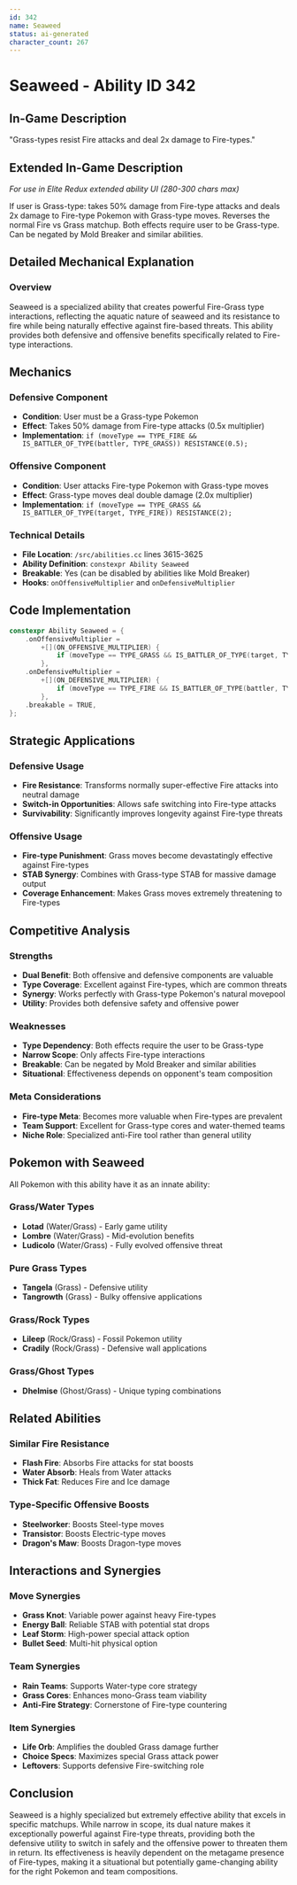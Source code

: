 ```yaml
---
id: 342
name: Seaweed
status: ai-generated
character_count: 267
---
```


# Seaweed - Ability ID 342

## In-Game Description
"Grass-types resist Fire attacks and deal 2x damage to Fire-types."

## Extended In-Game Description
*For use in Elite Redux extended ability UI (280-300 chars max)*

If user is Grass-type: takes 50% damage from Fire-type attacks and deals 2x damage to Fire-type Pokemon with Grass-type moves. Reverses the normal Fire vs Grass matchup. Both effects require user to be Grass-type. Can be negated by Mold Breaker and similar abilities.

## Detailed Mechanical Explanation

### Overview

Seaweed is a specialized ability that creates powerful Fire-Grass type interactions, reflecting the aquatic nature of seaweed and its resistance to fire while being naturally effective against fire-based threats. This ability provides both defensive and offensive benefits specifically related to Fire-type interactions.

## Mechanics

### Defensive Component
- **Condition**: User must be a Grass-type Pokemon
- **Effect**: Takes 50% damage from Fire-type attacks (0.5x multiplier)
- **Implementation**: `if (moveType == TYPE_FIRE && IS_BATTLER_OF_TYPE(battler, TYPE_GRASS)) RESISTANCE(0.5);`

### Offensive Component  
- **Condition**: User attacks Fire-type Pokemon with Grass-type moves
- **Effect**: Grass-type moves deal double damage (2.0x multiplier)
- **Implementation**: `if (moveType == TYPE_GRASS && IS_BATTLER_OF_TYPE(target, TYPE_FIRE)) RESISTANCE(2);`

### Technical Details
- **File Location**: `/src/abilities.cc` lines 3615-3625
- **Ability Definition**: `constexpr Ability Seaweed`
- **Breakable**: Yes (can be disabled by abilities like Mold Breaker)
- **Hooks**: `onOffensiveMultiplier` and `onDefensiveMultiplier`

## Code Implementation

```cpp
constexpr Ability Seaweed = {
    .onOffensiveMultiplier =
        +[](ON_OFFENSIVE_MULTIPLIER) {
            if (moveType == TYPE_GRASS && IS_BATTLER_OF_TYPE(target, TYPE_FIRE)) RESISTANCE(2);
        },
    .onDefensiveMultiplier =
        +[](ON_DEFENSIVE_MULTIPLIER) {
            if (moveType == TYPE_FIRE && IS_BATTLER_OF_TYPE(battler, TYPE_GRASS)) RESISTANCE(0.5);
        },
    .breakable = TRUE,
};
```

## Strategic Applications

### Defensive Usage
- **Fire Resistance**: Transforms normally super-effective Fire attacks into neutral damage
- **Switch-in Opportunities**: Allows safe switching into Fire-type attacks
- **Survivability**: Significantly improves longevity against Fire-type threats

### Offensive Usage
- **Fire-type Punishment**: Grass moves become devastatingly effective against Fire-types
- **STAB Synergy**: Combines with Grass-type STAB for massive damage output
- **Coverage Enhancement**: Makes Grass moves extremely threatening to Fire-types

## Competitive Analysis

### Strengths
- **Dual Benefit**: Both offensive and defensive components are valuable
- **Type Coverage**: Excellent against Fire-types, which are common threats
- **Synergy**: Works perfectly with Grass-type Pokemon's natural movepool
- **Utility**: Provides both defensive safety and offensive power

### Weaknesses
- **Type Dependency**: Both effects require the user to be Grass-type
- **Narrow Scope**: Only affects Fire-type interactions
- **Breakable**: Can be negated by Mold Breaker and similar abilities
- **Situational**: Effectiveness depends on opponent's team composition

### Meta Considerations
- **Fire-type Meta**: Becomes more valuable when Fire-types are prevalent
- **Team Support**: Excellent for Grass-type cores and water-themed teams
- **Niche Role**: Specialized anti-Fire tool rather than general utility

## Pokemon with Seaweed

All Pokemon with this ability have it as an innate ability:

### Grass/Water Types
- **Lotad** (Water/Grass) - Early game utility
- **Lombre** (Water/Grass) - Mid-evolution benefits  
- **Ludicolo** (Water/Grass) - Fully evolved offensive threat

### Pure Grass Types
- **Tangela** (Grass) - Defensive utility
- **Tangrowth** (Grass) - Bulky offensive applications

### Grass/Rock Types
- **Lileep** (Rock/Grass) - Fossil Pokemon utility
- **Cradily** (Rock/Grass) - Defensive wall applications

### Grass/Ghost Types
- **Dhelmise** (Ghost/Grass) - Unique typing combinations

## Related Abilities

### Similar Fire Resistance
- **Flash Fire**: Absorbs Fire attacks for stat boosts
- **Water Absorb**: Heals from Water attacks
- **Thick Fat**: Reduces Fire and Ice damage

### Type-Specific Offensive Boosts
- **Steelworker**: Boosts Steel-type moves
- **Transistor**: Boosts Electric-type moves  
- **Dragon's Maw**: Boosts Dragon-type moves

## Interactions and Synergies

### Move Synergies
- **Grass Knot**: Variable power against heavy Fire-types
- **Energy Ball**: Reliable STAB with potential stat drops
- **Leaf Storm**: High-power special attack option
- **Bullet Seed**: Multi-hit physical option

### Team Synergies
- **Rain Teams**: Supports Water-type core strategy
- **Grass Cores**: Enhances mono-Grass team viability
- **Anti-Fire Strategy**: Cornerstone of Fire-type countering

### Item Synergies
- **Life Orb**: Amplifies the doubled Grass damage further
- **Choice Specs**: Maximizes special Grass attack power
- **Leftovers**: Supports defensive Fire-switching role

## Conclusion

Seaweed is a highly specialized but extremely effective ability that excels in specific matchups. While narrow in scope, its dual nature makes it exceptionally powerful against Fire-type threats, providing both the defensive utility to switch in safely and the offensive power to threaten them in return. Its effectiveness is heavily dependent on the metagame presence of Fire-types, making it a situational but potentially game-changing ability for the right Pokemon and team compositions.